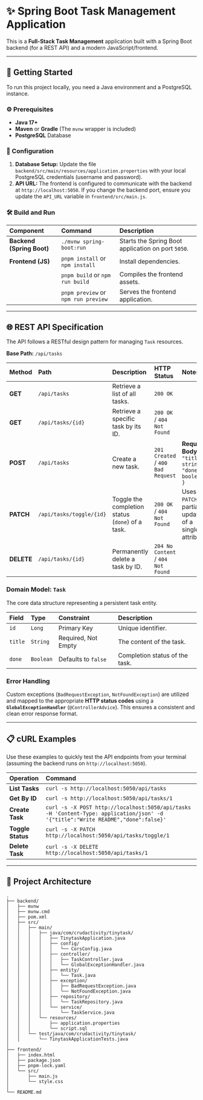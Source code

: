 

# ✨ Spring Boot Task Management Application

This is a **Full-Stack Task Management** application built with a Spring Boot backend (for a REST API) and a modern JavaScript/frontend.

---

## 🚀 Getting Started

To run this project locally, you need a Java environment and a PostgreSQL instance.

### ⚙️ Prerequisites

* **Java 17+**
* **Maven** or **Gradle** (The `mvnw` wrapper is included)
* **PostgreSQL** Database

### 🔑 Configuration

1.  **Database Setup:** Update the file `backend/src/main/resources/application.properties` with your local PostgreSQL credentials (username and password).
2.  **API URL:** The frontend is configured to communicate with the backend at `http://localhost:5050`. If you change the backend port, ensure you update the `API_URL` variable in `frontend/src/main.js`.

### 🛠️ Build and Run

| Component | Command | Description |
| :--- | :--- | :--- |
| **Backend (Spring Boot)** | `./mvnw spring-boot:run` | Starts the Spring Boot application on port `5050`. |
| **Frontend (JS)** | `pnpm install` or `npm install` | Install dependencies. |
| | `pnpm build` or `npm run build` | Compiles the frontend assets. |
| | `pnpm preview` or `npm run preview` | Serves the frontend application. |

---

## 🌐 REST API Specification

The API follows a RESTful design pattern for managing `Task` resources.

**Base Path:** `/api/tasks`

| Method | Path | Description | HTTP Status | Notes |
| :--- | :--- | :--- | :--- | :--- |
| **GET** | `/api/tasks` | Retrieve a list of all tasks. | `200 OK` | |
| **GET** | `/api/tasks/{id}` | Retrieve a specific task by its ID. | `200 OK` / `404 Not Found` | |
| **POST** | `/api/tasks` | Create a new task. | `201 Created` / `400 Bad Request` | **Request Body:** `{ "title": string, "done"?: boolean }` |
| **PATCH** | `/api/tasks/toggle/{id}` | Toggle the completion status (`done`) of a task. | `200 OK` / `404 Not Found` | Uses `PATCH` for partial update of a single attribute. |
| **DELETE** | `/api/tasks/{id}` | Permanently delete a task by ID. | `204 No Content` / `404 Not Found` | |

### Domain Model: `Task`

The core data structure representing a persistent task entity.

| Field | Type | Constraint | Description |
| :--- | :--- | :--- | :--- |
| `id` | `Long` | Primary Key | Unique identifier. |
| `title` | `String` | Required, Not Empty | The content of the task. |
| `done` | `Boolean` | Defaults to `false` | Completion status of the task. |

### Error Handling

Custom exceptions (`BadRequestException`, `NotFoundException`) are utilized and mapped to the appropriate **HTTP status codes** using a **`GlobalExceptionHandler`** (`@ControllerAdvice`). This ensures a consistent and clean error response format.

---

## 📋 cURL Examples

Use these examples to quickly test the API endpoints from your terminal (assuming the backend runs on `http://localhost:5050`).

| Operation | Command |
| :--- | :--- |
| **List Tasks** | `curl -s http://localhost:5050/api/tasks` |
| **Get By ID** | `curl -s http://localhost:5050/api/tasks/1` |
| **Create Task** | `curl -s -X POST http://localhost:5050/api/tasks -H 'Content-Type: application/json' -d '{"title":"Write README","done":false}'` |
| **Toggle Status** | `curl -s -X PATCH http://localhost:5050/api/tasks/toggle/1` |
| **Delete Task** | `curl -s -X DELETE http://localhost:5050/api/tasks/1` |

---

## 📁 Project Architecture

```
.
├── backend/
│   ├── mvnw
│   ├── mvnw.cmd
│   ├── pom.xml
│   ├── src/
│   │   ├── main/
│   │   │   ├── java/com/crudactivity/tinytask/
│   │   │   │   ├── TinytaskApplication.java
│   │   │   │   ├── config/
│   │   │   │   │   └── CorsConfig.java
│   │   │   │   ├── controller/
│   │   │   │   │   ├── TaskController.java
│   │   │   │   │   └── GlobalExceptionHandler.java
│   │   │   │   ├── entity/
│   │   │   │   │   └── Task.java
│   │   │   │   ├── exception/
│   │   │   │   │   ├── BadRequestException.java
│   │   │   │   │   └── NotFoundException.java
│   │   │   │   ├── repository/
│   │   │   │   │   └── TaskRepository.java
│   │   │   │   └── service/
│   │   │   │       └── TaskService.java
│   │   │   └── resources/
│   │   │       ├── application.properties
│   │   │       └── script.sql
│   │   └── test/java/com/crudactivity/tinytask/
│   │       └── TinytaskApplicationTests.java
│
├── frontend/
│   ├── index.html
│   ├── package.json
│   ├── pnpm-lock.yaml
│   └── src/
│       ├── main.js
│       └── style.css
│
└── README.md
```
